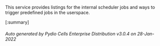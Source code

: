 






This service provides listings for the internal scheduler jobs and ways to trigger predefined jobs in the userspace.

[:summary]

###### Auto generated by Pydio Cells Enterprise Distribution v3.0.4 on 28-Jan-2022
